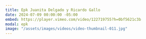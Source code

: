 ```yaml
---
title: Epk Juanita Delgado y Ricardo Gallo
date: 2024-07-09 00:00:00 -05:00
embed: https://player.vimeo.com/video/122719755?h=0bf5621c3b
modal: epk
image: "/assets/images/videos/video-thumbnail-011.jpg"
---
```


